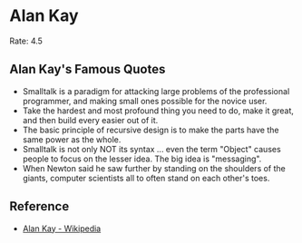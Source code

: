Alan Kay
========
Rate: 4.5

Alan Kay's Famous Quotes
------------------------
* Smalltalk is a paradigm for attacking large problems of the professional programmer, and making small ones possible for the novice user.
* Take the hardest and most profound thing you need to do, make it great, and then build every easier out of it.
* The basic principle of recursive design is to make the parts have the same power as the whole.
* Smalltalk is not only NOT its syntax ... even the term "Object" causes people to focus on the lesser idea. The big idea is "messaging".
* When Newton said he saw further by standing on the shoulders of the giants, computer scientists all to often stand on each other's toes.

Reference
---------
* [Alan Kay - Wikipedia](http://en.wikipedia.org/wikipedia/Alan_kay)
